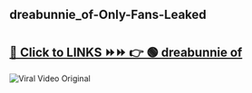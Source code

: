 
 ## dreabunnie_of-Only-Fans-Leaked

# <h2><a href="https://clipsfans.com/dreabunnie_of&ref=git">🔗 Click to LINKS ⏩⏩ 👉 🟢 dreabunnie of </a></h2>

<a href="https://clipsfans.com/dreabunnie_of&ref=git" rel="nofollow" data-target="animated-image.originalLink"><img src="https://i.ibb.co.com/xMMVF88/686577567.gif" alt="Viral Video Original" style="max-width: 100%; display: inline-block;" data-target="animated-image.originalImage"></a>
